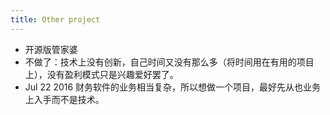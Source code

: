 ```yaml
---
title: Other project
---
```


- 开源版管家婆
 - 不做了：技术上没有创新，自己时间又没有那么多（将时间用在有用的项目上），没有盈利模式只是兴趣爱好罢了。
 - Jul 22 2016 财务软件的业务相当复杂，所以想做一个项目，最好先从也业务上入手而不是技术。